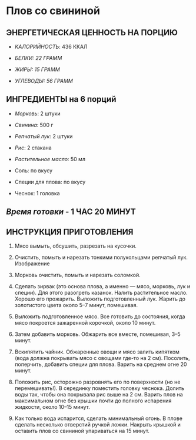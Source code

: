 # **Плов со свининой**

## ЭНЕРГЕТИЧЕСКАЯ ЦЕННОСТЬ НА ПОРЦИЮ

* *КАЛОРИЙНОСТЬ*: 436 ККАЛ  

* *БЕЛКИ: 22 ГРАММ*

* *ЖИРЫ: 15 ГРАММ*

* *УГЛЕВОДЫ: 56 ГРАММ*

## ИНГРЕДИЕНТЫ на 6 порций

* *Морковь*: 2 штуки

* *Свинина*: 500 г

* *Репчатый лук*: 2 штуки

* *Рис*: 2 стакана

* *Растительное масло*: 50 мл

* Соль: по вкусу

* Специи для плова: по вкусу

* Чеснок: 1 головка

## *Время готовки* - 1 ЧАС 20 МИНУТ


## ИНСТРУКЦИЯ ПРИГОТОВЛЕНИЯ

1. Мясо вымыть, обсушить, разрезать на кусочки.

2. Очистить, помыть и нарезать тонкими полукольцами репчатый лук.
Изображение

3. Морковь очистить, помыть и нарезать соломкой.

4. Сделать зирвак (это основа плова, а именно — мясо, морковь, лук и специи). Для этого разогреть казанок. Налить растительное масло. Хорошо его прожарить. Выложить подготовленный лук. Жарить до золотистого цвета около 5–7 минут, помешивая.

5. Выложить подготовленное мясо. Все готовить до состояния, когда мясо покроется зажаренной корочкой, около 10 минут.

6. Затем добавить морковь. Обжарить все вместе, помешивая, 3–5 минут.

7. Вскипятить чайник. Обжаренные овощи и мясо залить кипятком (вода должна покрывать мясо с овощами где-то на 2 см). Посолить, поперчить, добавить специи для плова. Варить на среднем огне 20 минут.

8. Положить рис, осторожно разровнять его по поверхности (но не перемешивать!). В серединку поместить головку чеснока. Долить воды так, чтобы она покрывала рис выше на 2 см. Варить плов на максимальном огне без крышки почти до полного испарения жидкости, около 10–15 минут.

9. Как только вода испарится, сделать минимальный огонь. В плове сделать несколько отверстий ручкой ложки. Накрыть крышкой и оставить плов со свининой упариваться на 15 минут.